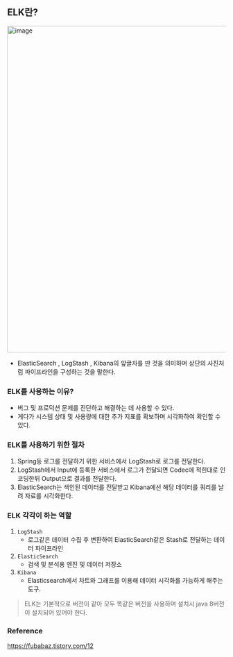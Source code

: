 ## ELK란?
<img width="753" alt="image" src="https://github.com/alstjq8251/Cs-tech/assets/98382954/0a598860-851d-47a5-b807-a2176bd87d14">

- ElasticSearch , LogStash , Kibana의 앞글자를 딴 것을 의미하며 상단의 사진처럼 파이프라인을 구성하는 것을 말한다.

### ELK를 사용하는 이유?
- 버그 및 프로덕션 문제를 진단하고 해결하는 데 사용할 수 있다.
- 게다가 시스템 상태 및 사용량에 대한 추가 지표를 확보하며 시각화하여 확인할 수 있다.

### ELK를 사용하기 위한 절차
1. Spring등 로그를 전달하기 위한 서비스에서 LogStash로 로그를 전달한다.
2. LogStash에서 Input에 등록한 서비스에서 로그가 전달되면 Codec에 적힌대로 인코딩한뒤 Output으로 결과를 전달한다.
3. ElasticSearch는 색인된 데이터를 전달받고 Kibana에선 해당 데이터를 쿼리를 날려 자료를 시각화한다.

### ELK 각각이 하는 역할

1. `LogStash`
   - 로그같은 데이터 수집 후 변환하여 ElasticSearch같은 Stash로 전달하는 데이터 파이프라인
2. `ElasticSearch`
   - 검색 및 분석용 엔진 및 데이터 저장소
3. `Kibana`
   - Elasticsearch에서 차트와 그래프를 이용해 데이터 시각화를 가능하게 해주는 도구.

> ELK는 기본적으로 버전이 같아 모두 똑같은 버전을 사용하며 설치시 java 8버전이 설치되어 있어야 한다.

### Reference
<https://fubabaz.tistory.com/12>
